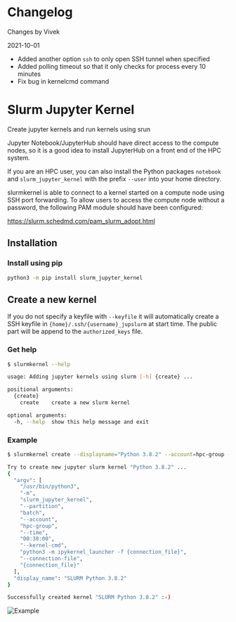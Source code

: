 # Changelog

Changes by Vivek

2021-10-01
- Added another option `ssh` to only open SSH tunnel when specified
- Added polling timeout so that it only checks for process every 10 minutes
- Fix bug in kernelcmd command

# Slurm Jupyter Kernel

Create jupyter kernels and run kernels using srun

Jupyter Notebook/JupyterHub should have direct access to the compute nodes, so it is a good idea to install JupyterHub on a front end of the HPC system.

If you are an HPC user, you can also install the Python packages `notebook` and `slurm_jupyter_kernel` with the prefix `--user` into your home directory.

slurmkernel is able to connect to a kernel started on a compute node using SSH port forwarding.
To allow users to access the compute node without a password, the following PAM module should have been configured:

https://slurm.schedmd.com/pam_slurm_adopt.html

## Installation

### Install using pip

```bash
python3 -m pip install slurm_jupyter_kernel
```
## Create a new kernel

If you do not specify a keyfile with `--keyfile` it will automatically create a SSH keyfile in `{home}/.ssh/{username}_jupslurm` at start time. The public part will be append to the `authorized_keys` file.

### Get help

```bash
$ slurmkernel --help

usage: Adding jupyter kernels using slurm [-h] {create} ...

positional arguments:
  {create}
    create    create a new slurm kernel

optional arguments:
  -h, --help  show this help message and exit

```

### Example

```bash
$ slurmkernel create --displayname="Python 3.8.2" --account=hpc-group --time=00:30:00 --kernel-cmd="python3 -m ipykernel_launcher -f {connection_file}" --partition=batch

Try to create new jupyter slurm kernel "Python 3.8.2" ...
{
  "argv": [
    "/usr/bin/python3",
    "-m",
    "slurm_jupyter_kernel",
    "--partition",
    "batch",
    "--account",
    "hpc-group",
    "--time",
    "00:30:00",
    "--kernel-cmd",
    "python3 -m ipykernel_launcher -f {connection_file}",
    "--connection-file",
    "{connection_file}"
  ],
  "display_name": "SLURM Python 3.8.2"
}

Successfully created kernel "SLURM Python 3.8.2" :-)

```

![Example](imgs/example.png)
